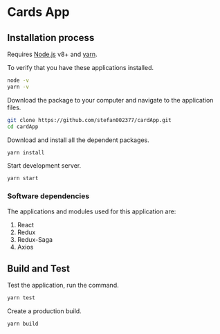 # Cards App

##	Installation process

Requires [Node.js](https://nodejs.org/) v8+ and [yarn](https://yarnpkg.com/).

To verify that you have these applications installed.

```sh
node -v
yarn -v
```

Download the package to your computer and navigate to the application files.

```sh
git clone https://github.com/stefan002377/cardApp.git
cd cardApp
```

Download and install all the dependent packages.

```sh
yarn install
```

Start development server.

```sh
yarn start
```

### Software dependencies

The applications and modules used for this application are: 

1. React
2. Redux
3. Redux-Saga
4. Axios

## Build and Test

Test the application, run the command.

```sh
yarn test
```

Create a production build.

```sh
yarn build
```


